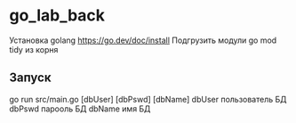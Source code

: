 # go_lab_back

Установка golang https://go.dev/doc/install
Подгрузить модули go mod tidy из корня

## Запуск

go run src/main.go [dbUser] [dbPswd] [dbName]
  dbUser пользователь БД
  dbPswd парооль БД
  dbName имя БД

